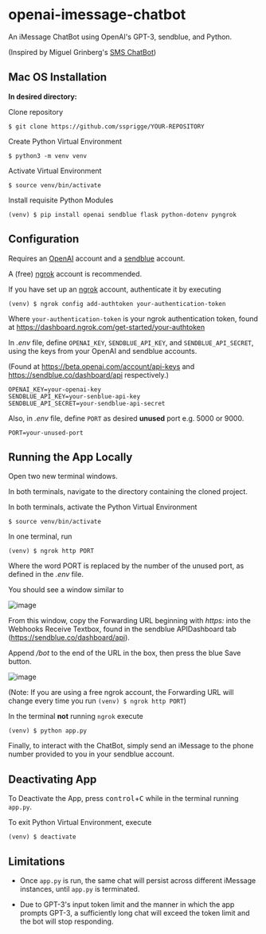 # openai-imessage-chatbot

An iMessage ChatBot using OpenAI's GPT-3, sendblue, and Python.

(Inspired by Miguel Grinberg's [SMS ChatBot](https://www.twilio.com/blog/openai-gpt-3-chatbot-python-twilio-sms))

## Mac OS Installation
**In desired directory:** 

Clone repository
```
$ git clone https://github.com/ssprigge/YOUR-REPOSITORY
```
Create Python Virtual Environment
```
$ python3 -m venv venv
```
Activate Virtual Environment
```
$ source venv/bin/activate
```
Install requisite Python Modules
```
(venv) $ pip install openai sendblue flask python-dotenv pyngrok
```
## Configuration
Requires an [OpenAI](https://openai.com/) account and a [sendblue](https://sendblue.co) account.

A (free) [ngrok](https://ngrok.com) account is recommended.

If you have set up an [ngrok](https://ngrok.com) account, authenticate it by executing
```
(venv) $ ngrok config add-authtoken your-authentication-token
```
Where `your-authentication-token` is your ngrok authentication token, found at https://dashboard.ngrok.com/get-started/your-authtoken

In *.env* file, define `OPENAI_KEY`, `SENDBLUE_API_KEY`, and `SENDBLUE_API_SECRET`, using the keys from your OpenAI and sendblue accounts.

(Found at https://beta.openai.com/account/api-keys and https://sendblue.co/dashboard/api respectively.)
```
OPENAI_KEY=your-openai-key
SENDBLUE_API_KEY=your-senblue-api-key
SENDBLUE_API_SECRET=your-sendblue-api-secret
```

Also, in *.env* file, define `PORT` as desired **unused** port e.g. 5000 or 9000.

```
PORT=your-unused-port
```

## Running the App Locally
Open two new terminal windows. 

In both terminals, navigate to the directory containing the cloned project.

In both terminals, activate the Python Virtual Environment
```
$ source venv/bin/activate
```

In one terminal, run
```
(venv) $ ngrok http PORT
```
Where the word PORT is replaced by the number of the unused port, as defined in the *.env* file.

You should see a window similar to

![image](https://user-images.githubusercontent.com/80603352/205755819-d91d1624-8536-4790-8abd-877a6a3c698e.png)

From this window, copy the Forwarding URL beginning with *https:* into the Webhooks Receive Textbox, found in the sendblue APIDashboard tab (https://sendblue.co/dashboard/api).

Append */bot* to the end of the URL in the box, then press the blue Save button.

![image](https://user-images.githubusercontent.com/80603352/205761682-6ddd8dba-d0c3-4afe-b721-6c58481bd621.png)

(Note: If you are using a free ngrok account, the Forwarding URL will change every time you run `(venv) $ ngrok http PORT`)

In the terminal **not** running `ngrok` execute 
```
(venv) $ python app.py
```

Finally, to interact with the ChatBot, simply send an iMessage to the phone number provided to you in your sendblue account.

## Deactivating App
To Deactivate the App, press <kbd>control</kbd>+<kbd>C</kbd> while in the terminal running `app.py`.

To exit Python Virtual Environment, execute
```
(venv) $ deactivate
```

## Limitations
- Once `app.py` is run, the same chat will persist across different iMessage instances, until `app.py` is terminated.

- Due to GPT-3's input token limit and the manner in which the app prompts GPT-3, a sufficiently long chat will exceed the token limit and the bot will stop responding.
